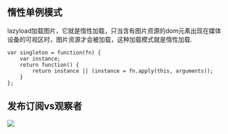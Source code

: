 ## 惰性单例模式     
lazyload加载图片，它就是惰性加载，只当含有图片资源的dom元素出现在媒体设备的可视区时，图片资源才会被加载，这种加载模式就是惰性加载.

``` 
var singleton = function(fn) {
    var instance;
    return function() {
        return instance || (instance = fn.apply(this, arguments));
    }
};
```
## 发布订阅vs观察者 

<img data-original-src="//upload-images.jianshu.io/upload_images/4842858-484f192f9506a5f1.png" data-original-width="1148" data-original-height="770" data-original-format="image/png" data-original-filesize="365212" data-image-index="0" style="cursor: zoom-in;" class="" src="//upload-images.jianshu.io/upload_images/4842858-484f192f9506a5f1.png?imageMogr2/auto-orient/strip|imageView2/2/w/1148/format/webp">  